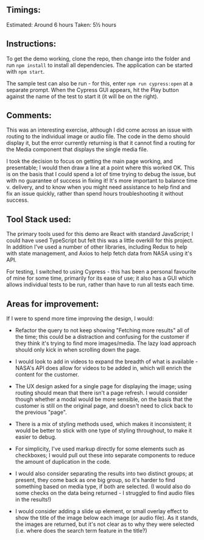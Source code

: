 Timings:
--------
Estimated: Around 6 hours
Taken: 5½ hours


Instructions:
-------------
To get the demo working, clone the repo, then change into the folder and run `npm install` to install all dependencies. The application can be started with `npm start`. 

The sample test can also be run - for this, enter `npm run cypress:open` at a separate prompt. When the Cypress GUI appears, hit the Play button against the name of the test to start it (it will be on the right).


Comments:
---------
This was an interesting exercise, although I did come across an issue with routing to the individual image or audio file. The code in the demo should display it, but the error currently returning is that it cannot find a routing for the Media component that displays the single media file.

I took the decision to focus on getting the main page working, and presentable; I would then draw a line at a point where this worked OK. This is on the basis that I could spend a lot of time trying to debug the issue, but with no guarantee of success in fixing it! It's more important to balance time v. delivery, and to know when you might need assistance to help find and fix an issue quickly, rather than spend hours troubleshooting it without success.


Tool Stack used:
----------------
The primary tools used for this demo are React with standard JavaScript; I could have used TypeScript but felt this was a little overkill for this project. In addition I've used a number of other libraries, including Redux to help with state management, and Axios to help fetch data from NASA using it's API.

For testing, I switched to using Cypress - this has been a personal favourite of mine for some time, primarily for its ease of use; it also has a GUI which allows individual tests to be run, rather than have to run all tests each time.

Areas for improvement:
----------------------
If I were to spend more time improving the design, I would:

- Refactor the query to not keep showing "Fetching more results" all of the time; this could be a distraction and confusing for the customer if they think it's trying to find more images/media. The lazy load approach should only kick in when scrolling down the page.

- I would look to add in videos to expand the breadth of what is available - NASA's API does allow for videos to be added in, which will enrich the content for the customer.

- The UX design asked for a single page for displaying the image; using routing should mean that there isn't a page refresh. I would consider though whether a modal would be more sensible, on the basis that the customer is still on the original page, and doesn't need to click back to the previous "page".

- There is a mix of styling methods used, which makes it inconsistent; it would be better to stick with one type of styling throughout, to make it easier to debug.

- For simplicity, I've used markup directly for some elements such as checkboxes; I would pull out these into separate components to reduce the amount of duplication in the code.

- I would also consider separating the results into two distinct groups; at present, they come back as one big group, so it's harder to find something based on media type, if both are selected. (I would also do some checks on the data being returned - I struggled to find audio files in the results!)

- I would consider adding a slide up element, or small overlay effect to show the title of the image below each image (or audio file). As it stands, the images are returned, but it's not clear as to why they were selected (i.e. where does the search term feature in the title?)


